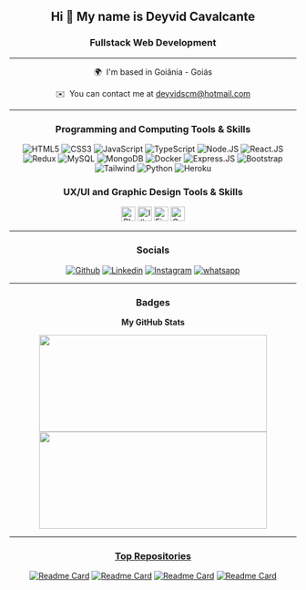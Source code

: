 <div align="center">
<h2> Hi 👋 My name is Deyvid Cavalcante</h2>


### Fullstack Web Development
---------------------------------

 🌍  I'm based in Goiânia - Goiás
 
 ✉️  You can contact me at [deyvidscm@hotmail.com](mailto:deyvidscm@hotmail.com)
 
 ---------------------------------

### Programming and Computing Tools & Skills

<p align="center">
<img src="https://img.shields.io/badge/HTML5-E34F26?style=for-the-badge&logo=html5&logoColor=white" alt="HTML5" />
<img src="https://img.shields.io/badge/CSS3-1572B6?style=for-the-badge&logo=css3&logoColor=white" alt="CSS3" />
<img src="https://img.shields.io/badge/JavaScript-F7DF1E?style=for-the-badge&logo=javascript&logoColor=white" alt="JavaScript" />
<img src="https://img.shields.io/badge/TypeScript-007ACC?style=for-the-badge&logo=typescript&logoColor=white" alt="TypeScript" />
<img src="https://img.shields.io/badge/Node.js-43853D?style=for-the-badge&logo=node.js&logoColor=white" alt="Node.JS" />
<img src="https://img.shields.io/badge/React-20232A?style=for-the-badge&logo=react&logoColor=61DAFB" alt="React.JS" />
<img src="https://img.shields.io/badge/Redux-593D88?style=for-the-badge&logo=redux&logoColor=white" alt="Redux" />
<img src="https://img.shields.io/badge/MySQL-005C84?style=for-the-badge&logo=mysql&logoColor=white" alt="MySQL" />
<img src="https://img.shields.io/badge/MongoDB-4EA94B?style=for-the-badge&logo=mongodb&logoColor=white" alt="MongoDB" />
<img src="https://img.shields.io/badge/docker-%230db7ed.svg?style=for-the-badge&logo=docker&logoColor=white" alt="Docker" />
<img src="https://img.shields.io/badge/Express.js-404D59?style=for-the-badge" alt="Express.JS" />
<img src="https://img.shields.io/badge/Bootstrap-563D7C?style=for-the-badge&logo=bootstrap&logoColor=white" alt="Bootstrap" />
<img src="https://img.shields.io/badge/Tailwind_CSS-38B2AC?style=for-the-badge&logo=tailwind-css&logoColor=white" alt="Tailwind" />
<img src="https://img.shields.io/badge/Python-14354C?style=for-the-badge&logo=python&logoColor=white" alt="Python" />
<img src="https://img.shields.io/badge/Heroku-430098?style=for-the-badge&logo=heroku&logoColor=white" alt="Heroku" />


### UX/UI and Graphic Design Tools & Skills

<img src="https://aleen42.github.io/badges/src/photoshop.svg" height="25" alt="Photoshop" />
<img src="https://aleen42.github.io/badges/src/illustrator.svg" height="25" alt="Illustrator" />
<img src="https://img.shields.io/badge/Figma-F24E1E?style=for-the-badge&logo=figma&logoColor=white" height="25" alt="Figma" />
<img src="https://img.shields.io/badge/Canva-%2300C4CC.svg?&style=for-the-badge&logo=Canva&logoColor=white" height="25" alt="Canva" />
</p>

---------------------------------

### Socials
[![Github](https://img.shields.io/badge/GitHub-100000?style=for-the-badge&logo=github&logoColor=white)](https://github.com/deyvid-dev)
[![Linkedin](https://img.shields.io/badge/LinkedIn-0077B5?style=for-the-badge&logo=linkedin&logoColor=white)](https://www.linkedin.com/in/deyvid-dos-santos/)
[![Instagram](https://img.shields.io/badge/Instagram-E4405F?style=for-the-badge&logo=instagram&logoColor=white)](https://www.instagram.com/deyvidscm/)
[![whatsapp](https://img.shields.io/badge/WhatsApp-25D366?style=for-the-badge&logo=whatsapp&logoColor=white)](https://api.whatsapp.com/send?phone=5562983101124)

---------------------------------

### Badges

<b>My GitHub Stats</b>

<div align="center" display="inline-block">
  <a href="https://github.com/deyvid-dev">
  <img height="170em" width="400em" src="https://github-readme-stats.vercel.app/api?username=deyvid-dev&show_icons=true&theme=react&include_all_commits=true&count_private=true"/><img height="170em" width="400em" src="https://github-readme-stats.vercel.app/api/top-langs/?username=deyvid-dev&layout=compact&langs_count=7&theme=react"/>
</div>

---------------------------------

### Top Repositories

[![Readme Card](https://github-readme-stats.vercel.app/api/pin/?username=deyvid-dev&repo=Projeto-Blogs-API&theme=react)](https://github.com/deyvid-dev/Projeto-Blogs-API)
[![Readme Card](https://github-readme-stats.vercel.app/api/pin/?username=deyvid-dev&repo=Projeto-Car-Shop&theme=react)](https://github.com/deyvid-dev/Projeto-Car-Shop)
[![Readme Card](https://github-readme-stats.vercel.app/api/pin/?username=deyvid-dev&repo=Mysql-All-for-One&theme=react)](https://github.com/deyvid-dev/Mysql-All-for-One)
[![Readme Card](https://github-readme-stats.vercel.app/api/pin/?username=deyvid-dev&repo=desafio-frontend-klever&theme=react)](https://github.com/deyvid-dev/desafio-frontend-klever)


<img src="https://komarev.com/ghpvc/?username=deyvid-dev&style=flat-square&color=blue" alt=""/>

